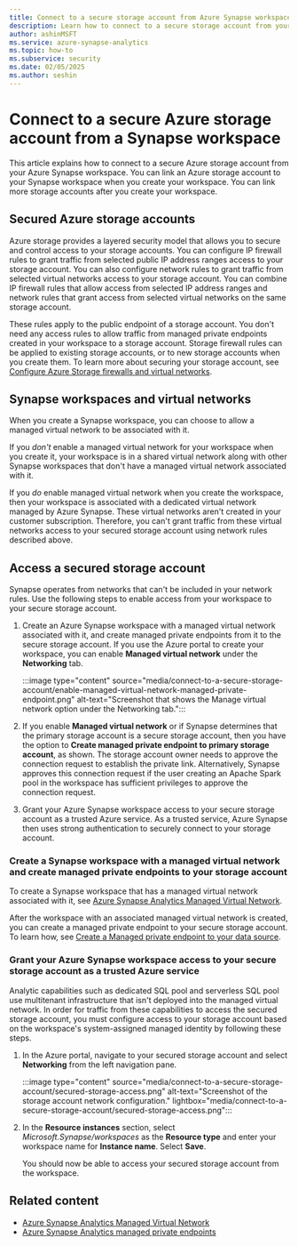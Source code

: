 ```yaml
---
title: Connect to a secure storage account from Azure Synapse workspace 
description: Learn how to connect to a secure storage account from your Azure Synapse workspace.
author: ashinMSFT 
ms.service: azure-synapse-analytics
ms.topic: how-to
ms.subservice: security 
ms.date: 02/05/2025 
ms.author: seshin
---
```


# Connect to a secure Azure storage account from a Synapse workspace

This article explains how to connect to a secure Azure storage account from your Azure Synapse workspace. You can link an Azure storage account to your Synapse workspace when you create your workspace. You can link more storage accounts after you create your workspace.

## Secured Azure storage accounts

Azure storage provides a layered security model that allows you to secure and control access to your storage accounts. You can configure IP firewall rules to grant traffic from selected public IP address ranges access to your storage account. You can also configure network rules to grant traffic from selected virtual networks access to your storage account. You can combine IP firewall rules that allow access from selected IP address ranges and network rules that grant access from selected virtual networks on the same storage account. 

These rules apply to the public endpoint of a storage account. You don't need any access rules to allow traffic from managed private endpoints created in your workspace to a storage account. Storage firewall rules can be applied to existing storage accounts, or to new storage accounts when you create them. To learn more about securing your storage account, see [Configure Azure Storage firewalls and virtual networks](../../storage/common/storage-network-security.md).

## Synapse workspaces and virtual networks

When you create a Synapse workspace, you can choose to allow a managed virtual network to be associated with it.

If you *don't* enable a managed virtual network for your workspace when you create it, your workspace is in a shared virtual network along with other Synapse workspaces that don't have a managed virtual network associated with it.

If you *do* enable managed virtual network when you create the workspace, then your workspace is associated with a dedicated virtual network managed by Azure Synapse. These virtual networks aren't created in your customer subscription. Therefore, you can't grant traffic from these virtual networks access to your secured storage account using network rules described above.  

## Access a secured storage account

Synapse operates from networks that can't be included in your network rules. Use the following steps to enable access from your workspace to your secure storage account.

1. Create an Azure Synapse workspace with a managed virtual network associated with it, and create managed private endpoints from it to the secure storage account. If you use the Azure portal to create your workspace, you can enable **Managed virtual network** under the **Networking** tab.

    :::image type="content" source="media/connect-to-a-secure-storage-account/enable-managed-virtual-network-managed-private-endpoint.png" alt-text="Screenshot that shows the Manage virtual network option under the Networking tab.":::

1. If you enable **Managed virtual network** or if Synapse determines that the primary storage account is a secure storage account, then you have the option to **Create managed private endpoint to primary storage account**, as shown. The storage account owner needs to approve the connection request to establish the private link. Alternatively, Synapse approves this connection request if the user creating an Apache Spark pool in the workspace has sufficient privileges to approve the connection request.

1. Grant your Azure Synapse workspace access to your secure storage account as a trusted Azure service. As a trusted service, Azure Synapse then uses strong authentication to securely connect to your storage account.

### Create a Synapse workspace with a managed virtual network and create managed private endpoints to your storage account

To create a Synapse workspace that has a managed virtual network associated with it, see [Azure Synapse Analytics Managed Virtual Network](./synapse-workspace-managed-vnet.md#create-an-azure-synapse-workspace-with-a-managed-workspace-virtual-network).

After the workspace with an associated managed virtual network is created, you can create a managed private endpoint to your secure storage account. To learn how, see [Create a Managed private endpoint to your data source](./how-to-create-managed-private-endpoints.md).

### Grant your Azure Synapse workspace access to your secure storage account as a trusted Azure service

Analytic capabilities such as dedicated SQL pool and serverless SQL pool use multitenant infrastructure that isn't deployed into the managed virtual network. In order for traffic from these capabilities to access the secured storage account, you must configure access to your storage account based on the workspace's system-assigned managed identity by following these steps.

1. In the Azure portal, navigate to your secured storage account and select **Networking** from the left navigation pane.

    :::image type="content" source="media/connect-to-a-secure-storage-account/secured-storage-access.png" alt-text="Screenshot of the storage account network configuration." lightbox="media/connect-to-a-secure-storage-account/secured-storage-access.png":::

1. In the **Resource instances** section, select *Microsoft.Synapse/workspaces* as the **Resource type** and enter your workspace name for **Instance name**. Select **Save**.

    You should now be able to access your secured storage account from the workspace.

## Related content

* [Azure Synapse Analytics Managed Virtual Network](./synapse-workspace-managed-vnet.md)
* [Azure Synapse Analytics managed private endpoints](./synapse-workspace-managed-private-endpoints.md)
